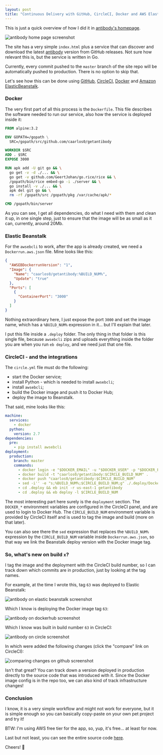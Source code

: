 ```yaml
---
layout: post
title: "Continuous Delivery with GitHub, CircleCI, Docker and AWS Elastic Beanstalk"
---
```


This is just a quick overview of how I did it in [antibody's homepage][1].

![antibody home page screenshot](/public/images/antibody-site.png)

The site has a very simple `index.html` plus a
service that can discover and download the latest
[antibody](https://github.com/caarlos0/antibody) version from GitHub
releases. Not sure how relevant this is, but the service is written in Go.

Currently, every commit pushed to the `master` branch of the site repo will be
automatically pushed to production. There is no option to skip that.

Let's see how this can be done using
[GitHub](http://github.com),
[CircleCI](https://circleci.com/),
[Docker](http://docker.com) and
[Amazon ElasticBeanstalk](https://aws.amazon.com/elasticbeanstalk/).

### Docker

The very first part of all this process is the `Dockerfile`. This file describes
the software needed to run our service, also how the service is deployed inside
it:

```Dockerfile
FROM alpine:3.2

ENV GOPATH=/gopath \
  SRC=/gopath/src/github.com/caarlos0/getantibody

WORKDIR $SRC
ADD . $SRC
EXPOSE 3000

RUN apk add -U git go && \
  go get -v -d ./... && \
  go get -v github.com/GeertJohan/go.rice/rice && \
  /gopath/bin/rice embed-go -i ./server && \
  go install -v ./... && \
  apk del git go && \
  rm -rf /gopath/src /gopath/pkg /var/cache/apk/*

CMD /gopath/bin/server
```

As you can see, I get all dependencies, do what I need with them and
clean it up, in one single step, just to ensure that the image will be as
small as it can, currently, around 20Mb.

### Elastic Beanstalk

For the `awsebcli` to work, after the app is already created, we need a
`Dockerrun.aws.json` file. Mine looks like this:

```json
{
  "AWSEBDockerrunVersion": "1",
  "Image": {
    "Name": "caarlos0/getantibody:%BUILD_NUM%",
    "Update": "true"
  },
  "Ports": [
    {
      "ContainerPort": "3000"
    }
  ]
}
```

Nothing extraordinary here, I just expose the port `3000` and set the image
name, which has a `%BUILD_NUM%` expression in it... but I'll explain that later.

I put this file inside a `.deploy` folder. The only thing in that folder
is this single file, because `awsebcli` zips and uploads everything
inside the folder you are when you run `eb deploy`, and we need just that
one file.

### CircleCI - and the integrations

The `circle.yml` file must do the following:

- start the Docker service;
- install Python - which is needed to install `awsebcli`;
- install `awsebcli`;
- build the Docker image and push it to Docker Hub;
- deploy the image to Beanstalk.

That said, mine looks like this:

```yaml
machine:
  services:
    - docker
  python:
    version: 2.7
dependencies:
  pre:
    - pip install awsebcli
deployment:
  production:
    branch: master
    commands:
      - docker login -e "$DOCKER_EMAIL" -u "$DOCKER_USER" -p "$DOCKER_PASS"
      - docker build -t "caarlos0/getantibody:$CIRCLE_BUILD_NUM" .
      - docker push "caarlos0/getantibody:$CIRCLE_BUILD_NUM"
      - sed -i'' -e "s;%BUILD_NUM%;$CIRCLE_BUILD_NUM;g" ./.deploy/Dockerrun.aws.json
      - cd .deploy && eb init -r us-east-1 getantibody
      - cd .deploy && eb deploy -l $CIRCLE_BUILD_NUM
```

The most interesting part here surely is the `deployment` section.
The `DOCKER_*` environment variables are configured in the
CircleCI panel, and are used to login to Docker Hub. The `CIRCLE_BUILD_NUM`
environment variable is provided by CircleCI itself and is used
to tag the image and build (more on that later).

You can also see there the `sed` expression that replaces the `%BUILD_NUM%`
expression by the `CIRCLE_BUILD_NUM` variable inside `Dockerrun.aws.json`,
so that way we link the Beanstalk deploy version with the Docker image
tag.

### So, what's new on build `x`?

I tag the image and the deployment with the CircleCI build number,
so I can track down which commits are in production, just by
looking at the tag names.

For example, at the time I wrote this, tag `63` was deployed to Elastic
Beanstalk:

![antibody on elastic beanstalk screenshot](/public/images/antibody-eb.png)

Which I know is deploying the Docker image tag `63`:

![antibody on dockerhub screenshot](/public/images/antibody-dockerhub.png)

Which I know was built in build number `63` in CircleCI:

![antibody on circle screenshot](/public/images/antibody-circle.png)

In which were added the following changes (click the "compare" link on
CircleCI):

![comparing changes on github screenshot](/public/images/antibody-github.png)

Isn't that great? You can track down a version deployed in production
directly to the source code that was introduced with it. Since the Docker
image config is in the repo too, we can also kind of track infrastructure
changes!

### Conclusion

I know, it is a very simple workflow and might not work for everyone, but it is
simple enough so you can basically copy-paste on your own pet project and
try it!

BTW: I'm using AWS free tier for the app, so, yup, it's free... at least for
now.

Last but not least, you can see the entire source code
[here](https://github.com/caarlos0/getantibody).

Cheers! :beers:

[1]: http://antibody.elasticbeanstalk.com/
